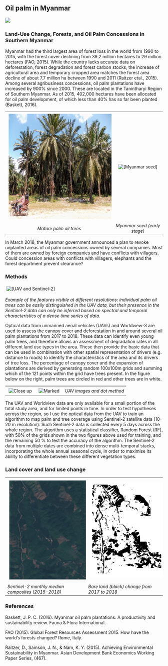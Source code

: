<h2>Oil palm in Myanmar</h2>
<img src="plantation3.jpg">
<h3>Land-Use Change, Forests, and Oil Palm Concessions in Southern Myanmar</h3>
<p>Myanmar  had  the  third  largest  area  of  forest  loss  in  the  world  from  1990 to 2015,  with  the  forest  cover  declining  from  39.2  million  hectares  to 29  million  hectares  (FAO,  2015).  While  the  country  lacks  accurate  data  on deforestation,  forest  degradation  and  forest  carbon  stocks,  the  increase  of  agricultural  area  and  temporary  cropped  area  matches  the  forest  area  decline  of  about  7.7  million  ha between  1990 and  2011  (Raitzer  etal.,  2015).  Among  several  agribusiness  concessions,  oil  palm  plantations  have  increased  by 900%  since  2000.  These  are  located  in the  Tanintharyi  Region  of  Southern  Myanmar.  As of 2015,  402,000  hectares  have  been allocated  for  oil  palm  development,  of  which  less  than  40%  has so  far  been  planted  (Baskett,  2016). </p>
<table cellspacing="2" cellpadding="2" border="0">
<tr>
<td><center><img src="road.jpg" alt="[Roadside]" title="plantation"  width="500" height="335" hspace="4" vspace="4" ></center></td>
<td><center><img src="DSCN0560rev.jpg" alt="[Myanmar seed]" title="Myanmar seed (early stage)"  width="450 height="335" hspace="4" vspace="4" ></center></td>
</tr>
<tr>
<td><em><center>Mature palm oil trees</center></em></td>
<td><em><center>Myanmar seed (early stage)</center></em></td>
</tr>
</table>
<p>In March 2018, the Myanmar government announced a plan to revoke unplanted areas of oil palm concessions owned by several companies. Most of them are owned by foreign
companies and have conflicts with villagers. Could concession areas with conflicts with villagers, elephants and the forest department prevent clearance?</p>
<p><h3>Methods
</p></h3>
<p><img src="Picture1.jpg" alt="[UAV and Sentinel-2]" title="" width="808" height="523" hspace="4" vspace="4">
</p>
<p><em>Example of the features visible at different resolutions: individual palm oil trees can be easily distinguished in the UAV data, but their presence in the Sentinel-2 data can only be inferred based on spectral and temporal characteristics of a dense time series of data.</em></p>
<p>Optical data from unmanned aerial vehicles (UAVs) and Worldview-3 are used to assess the canopy cover and deforestation in and around several oil palm plantations from 2017 to 2018. These data can identify even young palm trees, and therefore allows an assessment of degradation rates in all different land use types in the area. These then provide the basic data that can be used in combination with other spatial representation of drivers (e.g. distance to roads) to identify the characteristics of the area and its drivers of tree loss. The percentage of canopy cover and the expansion of plantations are derived by generating random 100x100m grids and summing which of the 121 points within the grid have trees present. In the figure below on the right, palm trees are circled in red and other trees are in white.</p>
<table cellspacing="2" cellpadding="2" border="0">
<tr>
<td><img src="Picture2.jpg" alt="Close up" title="" width="393" height="265" hspace="4" vspace="4"></td>
<td> <img src="Picture3.jpg" alt="Marked" title="" width="393" height="265" hspace="4" vspace="4"></td>
<td><em>UAV images and dot method</em></td>
</table>
<p>The UAV and Worldview data are only available for a small portion of the total study area, and for limited points in time. In order to test hypotheses across the region, so I use the optical data from the UAV to train an algorithm to map palm and tree coverage using Sentinel-2 satellite data (10-20 m resolution). Such Sentinel-2 data is collected every 5 days across the whole region. The algorithm uses a statistical classifier, Random Forest (RF), with 50% of the grids shown in the two figures above used for training, and the remaining 50 % to test the accuracy of the algorithm. The Sentinel-2 data from multiple dates are combined into dense multi-temporal stacks, incorporating the whole annual seasonal cycle, in order to maximise its ability to differentiate between these different vegetation types.</p>
<p><h3>Land cover and land use change
</p></h3>
<table cellspacing="2" cellpadding="2" border="0" summary="">
<tr>
<td><img src="S2time.gif" alt="[Sentinel-2 Timelapse]" title="Sentinel-2 monthly median composites" width="400" hspace="6" vspace="6"></td>
<td><img src="bare.gif" alt="[Landsat Timelapse]" title="Bare land from 2017 to 2018"  width="400" hspace="6" vspace="6"></td>
</tr>
<tr>
<td><em>Sentinel-2 monthly median composites (2015-2018)</em></td>
<td><em>Bare land (black) change from 2017 to 2018</em></td>
</tr>
</table>
<p><h3>References
</p></h3>
<p>Baskett,  J.  P.  C.  (2016).  Myanmar  oil  palm  plantations:  A  productivity  and  sustainability  review.  Fauna  &  Flora  International.  </p>
<p>FAO  (2015).  Global  Forest  Resources  Assessment  2015.  How  have  the  world&#8217;s  forests  changed?  Rome,  Italy.  </p>
<p>Raitzer,  D.,  Samson,  J.  N.,  &  Nam,  K.  Y.  (2015).  Achieving  Environmental  Sustainability  in  Myanmar.  Asian  Development  Bank  Economics  Working  Paper  Series,  (467).</p>
